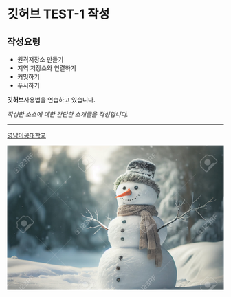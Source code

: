 # 깃허브 TEST-1 작성
## 작성요령

- 원격저장소 만들기
- 지역 저장소와 연결하기
- 커밋하기
- 푸시하기

**깃허브**사용법을 연습하고 있습니다.

*작성한 소스에 대한 간단한 소개글을 작성합니다.*

---
[영남이공대학교](https://www.ync.ac.kr)

![프로필 이미지](./겨울.jpg)
